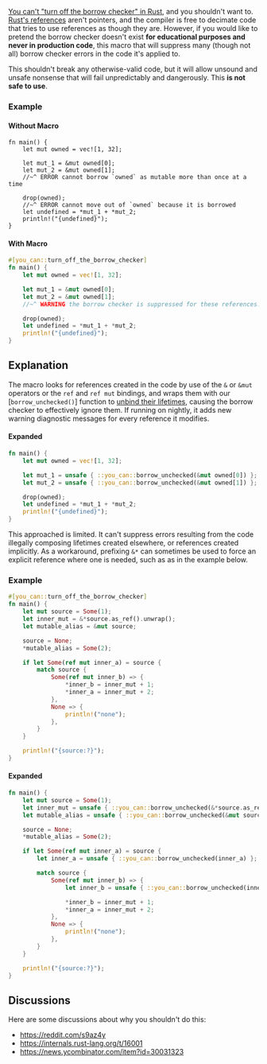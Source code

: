 [You can't "turn off the borrow checker" in Rust][OFF], and you shouldn't want
to. [Rust's references][REF] aren't pointers, and the compiler is free to
decimate code that tries to use references as though they are. However, if you
would like to pretend the borrow checker doesn't exist **for educational
purposes and never in production code**, this macro that will suppress many
(though not all) borrow checker errors in the code it's applied to.

This shouldn't break any otherwise-valid code, but it will allow unsound and
unsafe nonsense that will fail unpredictably and dangerously. This **is not safe
to use**.

### Example

#### Without Macro

```compile_fail
fn main() {
    let mut owned = vec![1, 32];

    let mut_1 = &mut owned[0];
    let mut_2 = &mut owned[1];
    //~^ ERROR cannot borrow `owned` as mutable more than once at a time

    drop(owned);
    //~^ ERROR cannot move out of `owned` because it is borrowed
    let undefined = *mut_1 + *mut_2;
    println!("{undefined}");
}
```

#### With Macro

```rust
#[you_can::turn_off_the_borrow_checker]
fn main() {
    let mut owned = vec![1, 32];

    let mut_1 = &mut owned[0];
    let mut_2 = &mut owned[1];
    //~^ WARNING the borrow checker is suppressed for these references.

    drop(owned);
    let undefined = *mut_1 + *mut_2;
    println!("{undefined}");
}
```

## Explanation

The macro looks for references created in the code by use of the `&` or `&mut`
operators or the `ref` and `ref mut` bindings, and wraps them with our
[`borrow_unchecked()`] function to [unbind their lifetimes][UBL], causing the
borrow checker to effectively ignore them. If running on nightly, it adds new
warning diagnostic messages for every reference it modifies.

#### Expanded

```rust
fn main() {
    let mut owned = vec![1, 32];

    let mut_1 = unsafe { ::you_can::borrow_unchecked(&mut owned[0]) };
    let mut_2 = unsafe { ::you_can::borrow_unchecked(&mut owned[1]) };

    drop(owned);
    let undefined = *mut_1 + *mut_2;
    println!("{undefined}");
}
```

This approached is limited. It can't suppress errors resulting from the code
illegally composing lifetimes created elsewhere, or references created
implicitly. As a workaround, prefixing `&*` can sometimes be used to force an
explicit reference where one is needed, such as as in the example below.

### Example

```rust
#[you_can::turn_off_the_borrow_checker]
fn main() {
    let mut source = Some(1);
    let inner_mut = &*source.as_ref().unwrap();
    let mutable_alias = &mut source;

    source = None;
    *mutable_alias = Some(2);

    if let Some(ref mut inner_a) = source {
        match source {
            Some(ref mut inner_b) => {
                *inner_b = inner_mut + 1;
                *inner_a = inner_mut + 2;
            },
            None => {
                println!("none");
            },
        }
    }

    println!("{source:?}");
}
```

#### Expanded

```rust
fn main() {
    let mut source = Some(1);
    let inner_mut = unsafe { ::you_can::borrow_unchecked(&*source.as_ref().unwrap()) };
    let mutable_alias = unsafe { ::you_can::borrow_unchecked(&mut source) };

    source = None;
    *mutable_alias = Some(2);

    if let Some(ref mut inner_a) = source {
        let inner_a = unsafe { ::you_can::borrow_unchecked(inner_a) };

        match source {
            Some(ref mut inner_b) => {
                let inner_b = unsafe { ::you_can::borrow_unchecked(inner_b) };

                *inner_b = inner_mut + 1;
                *inner_a = inner_mut + 2;
            },
            None => {
                println!("none");
            },
        }
    }

    println!("{source:?}");
}
```

## Discussions

Here are some discussions about why you shouldn't do this:

- <https://reddit.com/s9az4y>
- <https://internals.rust-lang.org/t/16001>
- <https://news.ycombinator.com/item?id=30031323>

[OFF]: https://steveklabnik.com/writing/you-can-t-turn-off-the-borrow-checker-in-rust
[REF]: https://doc.rust-lang.org/std/primitive.reference.html
[UBL]: https://doc.rust-lang.org/nomicon/unbounded-lifetimes.html
